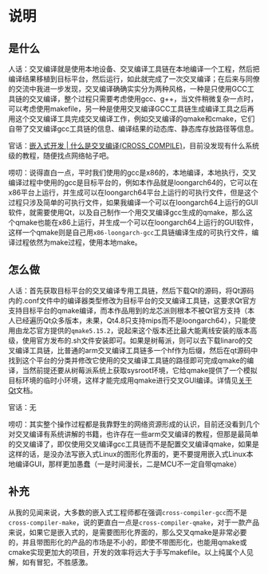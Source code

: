 # 说明

## 是什么

人话：交叉编译就是使用本地设备、交叉编译工具链在本地编译一个工程，然后把编译结果移植到目标平台，然后运行，如此就完成了一次交叉编译；在后来与同僚的交流中我进一步发现，交叉编译确确实实分为两种风格，一种是只使用GCC工具链的交叉编译，整个过程只需要考虑使用gcc、g++，当文件稍微复杂一点时，可以考虑使用makefile，另一种是使用交叉编译GCC工具链生成编译工具之后再用这个交叉编译工具完成交叉编译工作，例如交叉编译的qmake和cmake，它们自带了交叉编译gcc工具链的信息、编译结果的动态库、静态库存放路径等信息。

官话：[嵌入式开发 | 什么是交叉编译(CROSS_COMPILE)](https://zhuanlan.zhihu.com/p/77116555)，目前没发现有什么系统级的教程，随便找点网络帖子吧。

唠叨：说得直白一点，平时我们使用的gcc是x86的，本地编译，本地执行，交叉编译过程中使用的gcc是目标平台的，例如本作品就是loongarch64的，它可以在x86平台上运行，并生成可以在loongarch64平台上运行的可执行文件，但是这个过程只涉及简单的可执行文件，如果我编译一个可以在loongarch64上运行的GUI软件，就需要使用Qt，以及自己制作一个用交叉编译gcc生成的qmake，那么这个qmake也能在x86上运行，并生成一个可以在loongarch64上运行的GUI软件，这样一个qmake则是自己用``x86-loongarch-gcc``工具链编译生成的可执行文件，编译过程依然为make过程，使用本地make。

## 怎么做

人话：首先获取目标平台的交叉编译专用工具链，然后下载Qt的源码，将Qt源码内的.conf文件中的编译器类型修改为目标平台的交叉编译工具链，这要求Qt官方支持目标平台的qmake编译，而本作品用到的龙芯派则根本不被Qt官方支持（本人已经遍历Qt众多版本，未果，Qt4.8只支持mips而不是loongarch64），只能使用由龙芯官方提供的``qmake5.15.2``，说起来这个版本还比最大能离线安装的版本高级，使用官方发布的.sh文件安装即可。如果是树莓派，则可以去下载linaro的交叉编译工具链，比普通的arm交叉编译工具链多一个hf作为后缀，然后在qt源码中找到这个平台的分类并修改它使用的交叉编译工具链的路径即可完成qmake的编译，当然前提还要从树莓派系统上获取sysroot环境，它给qmake提供了一个模拟目标环境的临时小环境，这样才能完成用qmake进行交叉GUI编译。详情见[关于Qt](../../../demo/关于Qt/Readme.md)文档。

官话：无

唠叨：其实整个操作过程都是我靠野生的网络资源形成的认识，目前还没看到几个对交叉编译有系统讲解的书籍，也许存在一些arm交叉编译的教程，但那是最简单的交叉编译了，即仅使用交叉编译gcc工具链而不是配置交叉编译qmake，如果是这样的话，是没办法写嵌入式Linux的图形化界面的，更不要提用嵌入式Linux本地编译GUI，那样更加愚蠢（一是时间漫长，二是MCU不一定自带qmake）

## 补充

从我的见闻来说，大多数的嵌入式工程师都在强调``cross-compiler-gcc``而不是``cross-compiler-make``，说的更直白一点是``cross-compiler-qmake``，对于一款产品来说，如果它是嵌入式的，是需要图形化界面的，那么交叉qmake是非常必要的，并且带图形化的产品的市场是不小的，即使不带图形化，也能用qmake或cmake实现更加大的项目，开发的效率将远大于手写makefile。以上纯属个人见解，如有冒犯，不胜感激。
